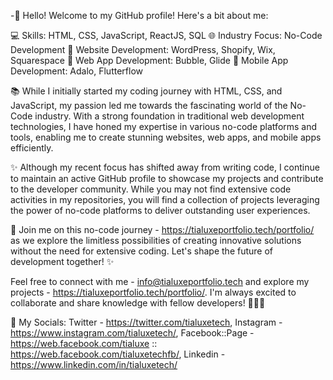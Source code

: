 -👋 Hello! Welcome to my GitHub profile! Here's a bit about me:

💻 Skills: HTML, CSS, JavaScript, ReactJS, SQL
🌐 Industry Focus: No-Code Development
🔧 Website Development: WordPress, Shopify, Wix, Squarespace
📱 Web App Development: Bubble, Glide
📱 Mobile App Development: Adalo, Flutterflow

📚 While I initially started my coding journey with HTML, CSS, and JavaScript, my passion led me towards the fascinating world of the No-Code industry. With a strong foundation in traditional web development technologies, I have honed my expertise in various no-code platforms and tools, enabling me to create stunning websites, web apps, and mobile apps efficiently.

✨ Although my recent focus has shifted away from writing code, I continue to maintain an active GitHub profile to showcase my projects and contribute to the developer community. While you may not find extensive code activities in my repositories, you will find a collection of projects leveraging the power of no-code platforms to deliver outstanding user experiences.

🚀 Join me on this no-code journey - https://tialuxeportfolio.tech/portfolio/ as we explore the limitless possibilities of creating innovative solutions without the need for extensive coding. Let's shape the future of development together! ✨

Feel free to connect with me - info@tialuxeportfolio.tech and explore my projects - https://tialuxeportfolio.tech/portfolio/. I'm always excited to collaborate and share knowledge with fellow developers! 👩‍💻🌟

🔗 My Socials: Twitter - https://twitter.com/tialuxetech, Instagram - https://www.instagram.com/tialuxetech/, Facebook::Page - https://web.facebook.com/tialuxe :: https://web.facebook.com/tialuxetechfb/, Linkedin - https://www.linkedin.com/in/tialuxetech/

<!---
tialuxetech/tialuxetech is a ✨ special ✨ repository because its `README.md` (this file) appears on your GitHub profile.
You can click the Preview link to take a look at your changes.
--->
